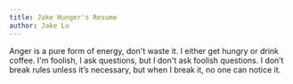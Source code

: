 ```yaml
---
title: Jake Hunger's Resume
author: Jake Lu
---
```


Anger is a pure form of energy, don't waste it.
I either get hungry or drink coffee.
I'm foolish, I ask questions, but I don't ask foolish questions.
I don’t break rules unless it’s necessary, but when I break it, no one can notice it.